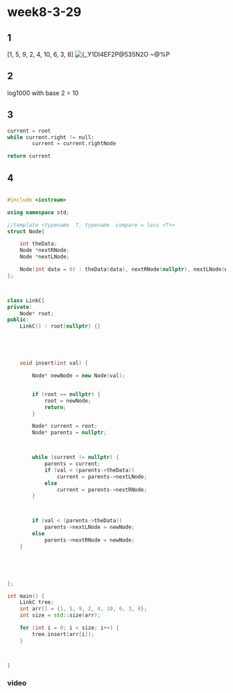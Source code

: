 # week8-3-29
## 1 
[1, 5, 9, 2, 4, 10, 6, 3, 8]
![{_Y1DI4EF2P@535N2O ~@%P](https://github.com/user-attachments/assets/df3520fa-90c9-4467-a004-ab8e97d4b5b8)

## 2 

log1000 with base 2 = 10

## 3 
``` python
current = root
while current.right != null:
        current = current.rightNode

return current

```

## 4 

``` .cpp

#include <iostream>

using namespace std;

//template <typename  T, typename  compare = less <T>>
struct Node{

    int theData;
    Node *nextRNode;
    Node *nextLNode;

    Node(int data = 0) : theData(data), nextRNode(nullptr), nextLNode(nullptr) {}
};



class LinkC{
private:
    Node* root;
public:
    LinkC() : root(nullptr) {}





    void insert(int val) {

        Node* newNode = new Node(val);


        if (root == nullptr) {
            root = newNode;
            return;
        }

        Node* current = root;
        Node* parents = nullptr;



        while (current != nullptr) {
            parents = current;
            if (val < (parents->theData))
                current = parents->nextLNode;
            else
                current = parents->nextRNode;
        }



        if (val < (parents->theData))
            parents->nextLNode = newNode;
        else
            parents->nextRNode = newNode;
    }





};

int main() {
    LinkC tree;
    int arr[] = {1, 5, 9, 2, 4, 10, 6, 3, 8};
    int size = std::size(arr);

    for (int i = 0; i < size; i++) {
        tree.insert(arr[i]);
    }



}


```


### video



